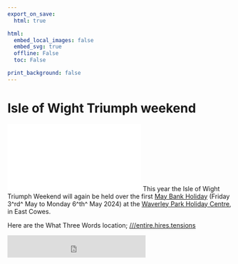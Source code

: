 ```yaml
---
export_on_save:
  html: true

html:
  embed_local_images: false
  embed_svg: true
  offline: False
  toc: False

print_background: false
---
```


# Isle of Wight Triumph weekend

![menubar](/dev/menubar.md)
This year the Isle of Wight Triumph Weekend will again be held over the first [May Bank Holiday](/iow.ics) (Friday 3^rd^ May to Monday 6^th^ May 2024) at the [Waverley Park Holiday Centre](https://www.waverleypark.co.uk/), in East Cowes.

Here are the What Three Words location;
[///entire.hires.tensions](https://w3w.co/entire.hires.tensions)

<iframe src="https://free.timeanddate.com/countdown/i96aulz5/n2478/cf12/cm0/cu2/ct0/cs1/ca0/co1/cr0/ss0/cac000/cpc000/pcfff/tcfff/fs100/szw320/szh135/tatTime%20untill%20IOW%20TSSC%20Triumph%20Weekend/tac000/tptTime%20since%20Event%20started%20in/tpc000/iso2024-05-06T00:00:00" allowtransparency="true" frameborder="0" width="310" height="50"></iframe>
